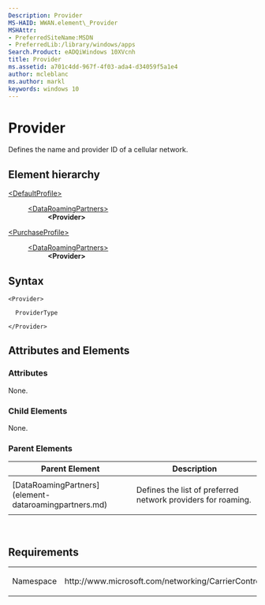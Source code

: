 ```yaml
---
Description: Provider
MS-HAID: WWAN.element\_Provider
MSHAttr:
- PreferredSiteName:MSDN
- PreferredLib:/library/windows/apps
Search.Product: eADQiWindows 10XVcnh
title: Provider
ms.assetid: a701c4dd-967f-4f03-ada4-d34059f5a1e4
author: mcleblanc
ms.author: markl
keywords: windows 10
---
```


# Provider


Defines the name and provider ID of a cellular network.

## Element hierarchy

<dl>
<dt><a href="element-defaultprofile.md">&lt;DefaultProfile&gt;</a></dt>
<dd>
<dl>
<dt><a href="element-dataroamingpartners.md">&lt;DataRoamingPartners&gt;</a></dt>
<dd><b>&lt;Provider&gt;</b></dd>
</dl>
</dd>
</dl>
<dl>
<dt><a href="element-purchaseprofile.md">&lt;PurchaseProfile&gt;</a></dt>
<dd>
<dl>
<dt><a href="element-1-dataroamingpartners.md">&lt;DataRoamingPartners&gt;</a></dt>
<dd><b>&lt;Provider&gt;</b></dd>
</dl>
</dd>
</dl>

## Syntax

``` syntax
<Provider>

  ProviderType

</Provider>
```

## Attributes and Elements


### Attributes

None.

### Child Elements

None.

### Parent Elements

<table>
<colgroup>
<col width="50%" />
<col width="50%" />
</colgroup>
<thead>
<tr class="header">
<th>Parent Element</th>
<th>Description</th>
</tr>
</thead>
<tbody>
<tr class="odd">
<td>[DataRoamingPartners](element-dataroamingpartners.md)</td>
<td><p>Defines the list of preferred network providers for roaming.</p></td>
</tr>
</tbody>
</table>

 

## Requirements

<table>
<colgroup>
<col width="50%" />
<col width="50%" />
</colgroup>
<tbody>
<tr class="odd">
<td><p>Namespace</p></td>
<td><p>http://www.microsoft.com/networking/CarrierControl/WWAN/v1</p></td>
</tr>
</tbody>
</table>

 

 



